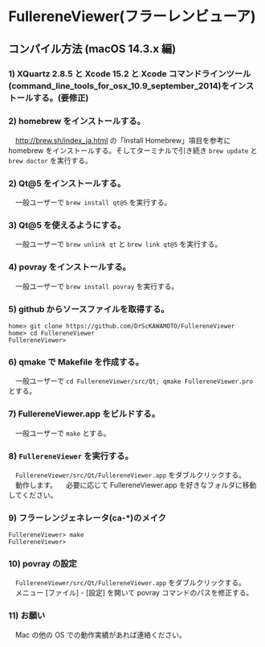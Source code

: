 # FullereneViewer(フラーレンビューア)
## コンパイル方法 (macOS 14.3.x 編)
### 1) XQuartz 2.8.5 と Xcode 15.2 と Xcode コマンドラインツール(command_line_tools_for_osx_10.9_september_2014)をインストールする。(要修正)
### 2) homebrew をインストールする。
　<http://brew.sh/index_ja.html> の「Install Homebrew」項目を参考に homebrew をインストールする。そしてターミナルで引き続き `brew update` と `brew doctor` を実行する。

### 2) Qt@5 をインストールする。
　一般ユーザーで `brew install qt@5` を実行する。

### 3) Qt@5 を使えるようにする。
　一般ユーザーで `brew unlink qt` と `brew link qt@5` を実行する。

### 4) povray をインストールする。
　一般ユーザーで `brew install povray` を実行する。

### 5) github からソースファイルを取得する。
    home> git clone https://github.com/DrScKAWAMOTO/FullereneViewer
    home> cd FullereneViewer
    FullereneViewer> 

### 6) qmake で Makefile を作成する。
　一般ユーザーで `cd FullereneViewer/src/Qt; qmake FullereneViewer.pro` とする。

### 7) FullereneViewer.app をビルドする。
　一般ユーザーで `make` とする。

### 8) `FullereneViewer` を実行する。
　`FullereneViewer/src/Qt/FullereneViewer.app` をダブルクリックする。
　動作します。
　必要に応じて FullereneViewer.app を好きなフォルダに移動してください。

### 9) フラーレンジェネレータ(ca-*)のメイク
    FullereneViewer> make
    FullereneViewer> 

### 10) povray の設定
　`FullereneViewer/src/Qt/FullereneViewer.app` をダブルクリックする。
　メニュー [ファイル] - [設定] を開いて povray コマンドのパスを修正する。

### 11) お願い
　Mac の他の OS での動作実績があれば連絡ください。
